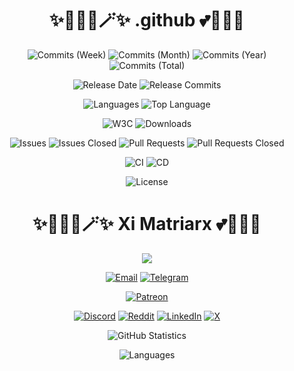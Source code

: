 <h1 align="center">✨🧚🏻‍♀️🪄✨ .github 💕🦄🌈🏰</h1>

<p align="center">
    <img src="https://img.shields.io/github/commit-activity/w/XiMatriarx/.github?style=flat&label=Commits&labelColor=404040&color=c000c0" alt="Commits (Week)">
    <img src="https://img.shields.io/github/commit-activity/m/XiMatriarx/.github?style=flat&label=Commits&labelColor=404040&color=c000c0" alt="Commits (Month)">
    <img src="https://img.shields.io/github/commit-activity/y/XiMatriarx/.github?style=flat&label=Commits&labelColor=404040&color=c000c0" alt="Commits (Year)">
    <img src="https://img.shields.io/github/commit-activity/t/XiMatriarx/.github?style=flat&label=Commits&labelColor=404040&color=c000c0" alt="Commits (Total)">
</p>

<p align="center">
    <img src="https://img.shields.io/github/release-date/XiMatriarx/.github?style=flat&label=Release%20Date&labelColor=404040&color=c000c0" alt="Release Date">
    <img src="https://img.shields.io/github/commits-since/XiMatriarx/.github/latest?sort=semver&style=flat&label=Release%20Commits&labelColor=404040&color=c000c0" alt="Release Commits">
</p>

<p align="center">
    <img src="https://img.shields.io/github/languages/count/XiMatriarx/.github?style=flat&label=Languages&labelColor=404040&color=c000c0" alt="Languages">
    <img src="https://img.shields.io/github/languages/top/XiMatriarx/.github?style=flat&label=Top%20Language&labelColor=404040&color=c000c0" alt="Top Language">
</p>

<p align="center">
    <img src="https://img.shields.io/w3c-validation/html?targetUrl=https%3A%2F%2Fgithub.com%2FXiMatriarx%2F.github%2Fblob%2Fmatrix%2Freadme.md&style=flat&label=W3C&labelColor=404040&color=c000c0" alt="W3C">
    <img src="https://img.shields.io/github/downloads/XiMatriarx/.github/total?style=flat&label=Downloads&labelColor=404040&color=c000c0" alt="Downloads">
</p>

<p align="center">
    <img src="https://img.shields.io/github/issues-raw/XiMatriarx/.github?style=flat&label=Issues&labelColor=404040&color=c000c0" alt="Issues">
    <img src="https://img.shields.io/github/issues-closed-raw/XiMatriarx/.github?style=flat&label=Issues%20Closed&labelColor=404040&color=c000c0" alt="Issues Closed">
    <img src="https://img.shields.io/github/issues-pr-raw/XiMatriarx/.github?style=flat&label=Pull%20Requests%20Open&labelColor=404040&color=c000c0" alt="Pull Requests">
    <img src="https://img.shields.io/github/issues-pr-closed-raw/XiMatriarx/.github?label=Pull%20Requests%20Closed&labelColor=404040&color=c000c0" alt="Pull Requests Closed">
</p>

<p align="center">
    <img src="https://img.shields.io/github/actions/workflow/status/XiMatriarx/.github/ci?style=flat&label=CI&labelColor=404040&color=c000c0" alt="CI">
    <img src="https://img.shields.io/github/actions/workflow/status/XiMatriarx/.github/cd?style=flat&label=CD&labelColor=404040&color=c000c0" alt="CD">
</p>

<p align="center">
    <img src="https://img.shields.io/badge/License-MIT-404040?style=flat&label=License&labelColor=404040&color=c000c0" alt="License">
</p>

<h1 align="center">✨🧚🏻‍♀️🪄✨ Xi Matriarx 💕🦄🌈🏰</h1>

<p align="center">
    <img src="fractal.gif">
</p>

<p align="center">
    <a href="mailto:xi@ximatriarx.io"><img src="https://img.shields.io/badge/xi%40ximatriarx.io-404040?style=flat" alt="Email"></a>
    <a href="https://t.me/ximatriarx"><img src="https://img.shields.io/badge/-Telegram-404040?style=flat&logo=Telegram" alt="Telegram"></a>
</p>

<p align="center">
    <a href="https://patreon.com/XiMatriarx" target="_blank"><img src="https://img.shields.io/badge/-Patreon-404040?style=flat&logo=Patreon" alt="Patreon"></a>
</p>

<p align="center">
    <a href="https://discord.gg/XiMatriarx" target="_blank"><img src="https://img.shields.io/discord/XiMatriarx?style=flat&logo=Discord&label=Discord&labelColor=404040&color=404040" alt="Discord"></a>
    <a href="https://www.reddit.com/r/XiMatriarx" target="_blank"><img src="https://img.shields.io/badge/-Reddit-404040?style=flat&logo=Reddit" alt="Reddit"></a>
    <a href="https://linkedin.com/in/XiMatriarx" target="_blank"><img src="https://img.shields.io/badge/-LinkedIn-404040?style=flat&logo=LinkedIn" alt="LinkedIn"></a>
    <a href="https://twitter.com/XiMatriarx" target="_blank"><img src="https://img.shields.io/badge/-X-404040?style=flat&logo=X" alt="X"></a>
</p>

<p align="center">
    <img src="https://github-readme-stats.vercel.app/api?username=XiMatriarx&show=reviews,discussions_started,discussions_answered,prs_merged,prs_merged_percentage&show_icons=true&hide_title=true&hide_border=true&theme=transparent&title_color=ff00ff&text_color=808080&icon_color=ff00ff&border_color=808080&border_radius=8" alt="GitHub Statistics">
</p>

<p align="center">
    <img src="https://github-readme-stats.vercel.app/api/top-langs/?username=XiMatriarx&size_weight=1&count_weight=0&langs_count=10&layout=donut&hide_title=true&hide_border=true&theme=transparent&title_color=ff00ff&text_color=808080&border_color=808080&border_radius=8" alt="Languages">
</p>

